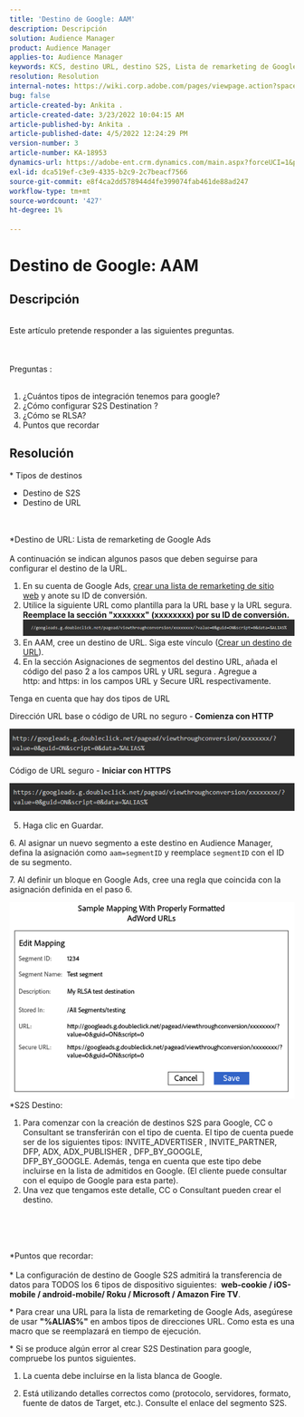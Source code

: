 ```yaml
---
title: 'Destino de Google: AAM'
description: Descripción
solution: Audience Manager
product: Audience Manager
applies-to: Audience Manager
keywords: KCS, destino URL, destino S2S, Lista de remarketing de Google Ads
resolution: Resolution
internal-notes: https://wiki.corp.adobe.com/pages/viewpage.action?spaceKey=MCPI&title=Google+-+AAM+Destination
bug: false
article-created-by: Ankita .
article-created-date: 3/23/2022 10:04:15 AM
article-published-by: Ankita .
article-published-date: 4/5/2022 12:24:29 PM
version-number: 3
article-number: KA-18953
dynamics-url: https://adobe-ent.crm.dynamics.com/main.aspx?forceUCI=1&pagetype=entityrecord&etn=knowledgearticle&id=70af1f97-90aa-ec11-983f-000d3a349120
exl-id: dca519ef-c3e9-4335-b2c9-2c7beacf7566
source-git-commit: e8f4ca2dd578944d4fe399074fab461de88ad247
workflow-type: tm+mt
source-wordcount: '427'
ht-degree: 1%

---
```


# Destino de Google: AAM

## Descripción

<br>Este artículo pretende responder a las siguientes preguntas. <br><br> <br><br>Preguntas : <br><br>
1. ¿Cuántos tipos de integración tenemos para google?
2. ¿Cómo configurar S2S Destination ?
3. ¿Cómo se RLSA?
4. Puntos que recordar





## Resolución

\* Tipos de destinos
- Destino de S2S
- Destino de URL

<br><br>\*Destino de URL: Lista de remarketing de Google Ads<br><br>
A continuación se indican algunos pasos que deben seguirse para configurar el destino de la URL.

1. En su cuenta de Google Ads, [crear una lista de remarketing de sitio web](https://support.google.com/adwords/answer/2454064?hl=en) y anote su ID de conversión.
2. Utilice la siguiente URL como plantilla para la URL base y la URL segura. <b>Reemplace la sección &quot;xxxxxxx&quot; (xxxxxxxx) por su ID de conversión.</b>![](assets/d548e9c4-67aa-ec11-983f-000d3a349120.png)
3. En AAM, cree un destino de URL. Siga este vínculo ([Crear un destino de URL](https://experienceleague.adobe.com/docs/audience-manager/user-guide/features/destinations/custom-destinations/create-url-destination.html?lang=en)).
4. En la sección Asignaciones de segmentos del destino URL, añada el código del paso 2 a los campos URL y URL segura . Agregue a http: and https: in los campos URL y Secure URL respectivamente.


Tenga en cuenta que hay dos tipos de URL

Dirección URL base o código de URL no seguro -<b> Comienza con HTTP</b>

![](assets/d73cf7d9-69aa-ec11-983f-000d3a349523.png)

Código de URL seguro - <b>Iniciar con HTTPS</b>

![](assets/141662e3-69aa-ec11-983f-000d3a349523.png)

5. Haga clic en Guardar.

6. Al asignar un nuevo segmento a este destino en Audience Manager, defina la asignación como `aam=segmentID` y reemplace `segmentID` con el ID de su segmento.

7. Al definir un bloque en Google Ads, cree una regla que coincida con la asignación definida en el paso 6.

![](assets/64abac91-6aaa-ec11-983f-000d3a349523.png)
\*S2S Destino:
1. Para comenzar con la creación de destinos S2S para Google, CC o Consultant se transferirán con el tipo de cuenta. El tipo de cuenta puede ser de los siguientes tipos: INVITE_ADVERTISER , INVITE_PARTNER, DFP, ADX, ADX_PUBLISHER , DFP_BY_GOOGLE, DFP_BY_GOOGLE. Además, tenga en cuenta que este tipo debe incluirse en la lista de admitidos en Google. (El cliente puede consultar con el equipo de Google para esta parte).
2. Una vez que tengamos este detalle, CC o Consultant pueden crear el destino.

<br><br> <br><br>\*Puntos que recordar: <br><br>
\* La configuración de destino de Google S2S admitirá la transferencia de datos para TODOS los 6 tipos de dispositivo siguientes:  <b>web-cookie / iOS-mobile / android-mobile/ Roku / Microsoft / Amazon Fire TV</b>.

\* Para crear una URL para la lista de remarketing de Google Ads, asegúrese de usar <b>&quot;%ALIAS%&quot;</b> en ambos tipos de direcciones URL. Como esta es una macro que se reemplazará en tiempo de ejecución.

\* Si se produce algún error al crear S2S Destination para google, compruebe los puntos siguientes.

1. La cuenta debe incluirse en la lista blanca de Google.

2. Está utilizando detalles correctos como (protocolo, servidores, formato, fuente de datos de Target, etc.). Consulte el enlace del segmento S2S.
